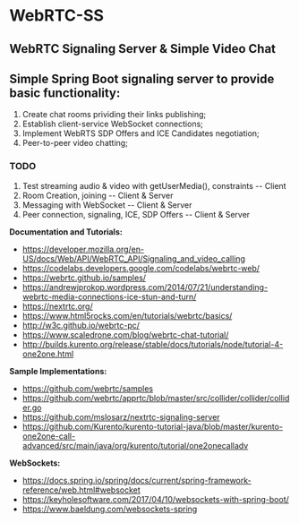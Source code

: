 # WebRTC-SS
## WebRTC Signaling Server & Simple Video Chat

## Simple Spring Boot signaling server to provide basic functionality:
1. Create chat rooms prividing their links publishing;
2. Establish client-service WebSocket connections; 
3. Implement WebRTS SDP Offers and ICE Candidates negotiation;
4. Peer-to-peer video chatting;

### TODO
1. Test streaming audio & video with getUserMedia(), constraints -- Client
2. Room Creation, joining -- Client & Server
3. Messaging with WebSocket -- Client & Server
4. Peer connection, signaling, ICE, SDP Offers -- Client & Server

**Documentation and Tutorials:**
* https://developer.mozilla.org/en-US/docs/Web/API/WebRTC_API/Signaling_and_video_calling
* https://codelabs.developers.google.com/codelabs/webrtc-web/
* https://webrtc.github.io/samples/
* https://andrewjprokop.wordpress.com/2014/07/21/understanding-webrtc-media-connections-ice-stun-and-turn/
* https://nextrtc.org/
* https://www.html5rocks.com/en/tutorials/webrtc/basics/
* http://w3c.github.io/webrtc-pc/
* https://www.scaledrone.com/blog/webrtc-chat-tutorial/
* http://builds.kurento.org/release/stable/docs/tutorials/node/tutorial-4-one2one.html

**Sample Implementations:**
* https://github.com/webrtc/samples
* https://github.com/webrtc/apprtc/blob/master/src/collider/collider/collider.go
* https://github.com/mslosarz/nextrtc-signaling-server
* https://github.com/Kurento/kurento-tutorial-java/blob/master/kurento-one2one-call-advanced/src/main/java/org/kurento/tutorial/one2onecalladv

**WebSockets:**
* https://docs.spring.io/spring/docs/current/spring-framework-reference/web.html#websocket
* https://keyholesoftware.com/2017/04/10/websockets-with-spring-boot/
* https://www.baeldung.com/websockets-spring
